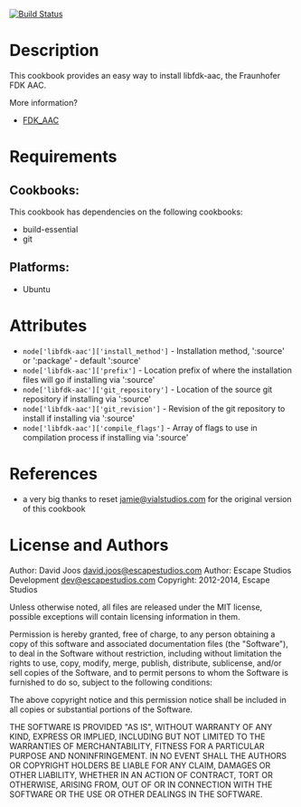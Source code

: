 [![Build Status](https://secure.travis-ci.org/escapestudios-cookbooks/libfdk_aac.png)](http://travis-ci.org/escapestudios-cookbooks/libfdk_aac)

Description
===========

This cookbook provides an easy way to install libfdk-aac, the Fraunhofer FDK AAC.

More information?
* [FDK_AAC](https://github.com/mstorsjo/fdk-aac)

Requirements
============

## Cookbooks:

This cookbook has dependencies on the following cookbooks:

* build-essential
* git

## Platforms:

* Ubuntu

Attributes
==========

* `node['libfdk-aac']['install_method']` - Installation method, ':source' or ':package' - default ':source'
* `node['libfdk-aac']['prefix']` - Location prefix of where the installation files will go if installing via ':source'
* `node['libfdk-aac']['git_repository']` - Location of the source git repository if installing via ':source'
* `node['libfdk-aac']['git_revision']` - Revision of the git repository to install if installing via ':source'
* `node['libfdk-aac']['compile_flags']` - Array of flags to use in compilation process if installing via ':source'

References
==========

* a very big thanks to reset <jamie@vialstudios.com> for the original version of this cookbook

License and Authors
===================

Author: David Joos <david.joos@escapestudios.com>
Author: Escape Studios Development <dev@escapestudios.com>
Copyright: 2012-2014, Escape Studios

Unless otherwise noted, all files are released under the MIT license,
possible exceptions will contain licensing information in them.

Permission is hereby granted, free of charge, to any person obtaining a copy
of this software and associated documentation files (the "Software"), to deal
in the Software without restriction, including without limitation the rights
to use, copy, modify, merge, publish, distribute, sublicense, and/or sell
copies of the Software, and to permit persons to whom the Software is
furnished to do so, subject to the following conditions:

The above copyright notice and this permission notice shall be included in
all copies or substantial portions of the Software.

THE SOFTWARE IS PROVIDED "AS IS", WITHOUT WARRANTY OF ANY KIND, EXPRESS OR
IMPLIED, INCLUDING BUT NOT LIMITED TO THE WARRANTIES OF MERCHANTABILITY,
FITNESS FOR A PARTICULAR PURPOSE AND NONINFRINGEMENT. IN NO EVENT SHALL THE
AUTHORS OR COPYRIGHT HOLDERS BE LIABLE FOR ANY CLAIM, DAMAGES OR OTHER
LIABILITY, WHETHER IN AN ACTION OF CONTRACT, TORT OR OTHERWISE, ARISING FROM,
OUT OF OR IN CONNECTION WITH THE SOFTWARE OR THE USE OR OTHER DEALINGS IN
THE SOFTWARE.